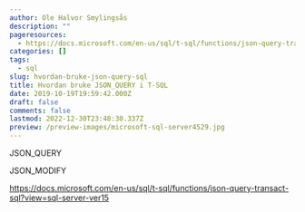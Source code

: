 ```yaml
---
author: Ole Halvor Smylingsås
description: ""
pageresources:
  - https://docs.microsoft.com/en-us/sql/t-sql/functions/json-query-transact-sql?view=sql-server-ver15
categories: []
tags:
  - sql
slug: hvordan-bruke-json-query-sql
title: Hvordan bruke JSON_QUERY i T-SQL
date: 2019-10-19T19:59:42.000Z
draft: false
comments: false
lastmod: 2022-12-30T23:48:30.337Z
preview: /preview-images/microsoft-sql-server4529.jpg
---
```


JSON_QUERY

JSON_MODIFY

<!--more-->

https://docs.microsoft.com/en-us/sql/t-sql/functions/json-query-transact-sql?view=sql-server-ver15
